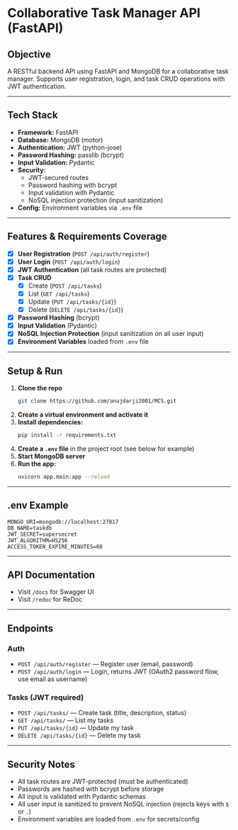 # Collaborative Task Manager API (FastAPI)

## Objective
A RESTful backend API using FastAPI and MongoDB for a collaborative task manager. Supports user registration, login, and task CRUD operations with JWT authentication.

---

## Tech Stack
- **Framework:** FastAPI
- **Database:** MongoDB (motor)
- **Authentication:** JWT (python-jose)
- **Password Hashing:** passlib (bcrypt)
- **Input Validation:** Pydantic
- **Security:**
  - JWT-secured routes
  - Password hashing with bcrypt
  - Input validation with Pydantic
  - NoSQL injection protection (input sanitization)
- **Config:** Environment variables via `.env` file

---

## Features & Requirements Coverage
- [x] **User Registration** (`POST /api/auth/register`)
- [x] **User Login** (`POST /api/auth/login`)
- [x] **JWT Authentication** (all task routes are protected)
- [x] **Task CRUD**
  - [x] Create (`POST /api/tasks`)
  - [x] List (`GET /api/tasks`)
  - [x] Update (`PUT /api/tasks/{id}`)
  - [x] Delete (`DELETE /api/tasks/{id}`)
- [x] **Password Hashing** (bcrypt)
- [x] **Input Validation** (Pydantic)
- [x] **NoSQL Injection Protection** (input sanitization on all user input)
- [x] **Environment Variables** loaded from `.env` file

---

## Setup & Run
1. **Clone the repo**
   ```bash
   git clone https://github.com/anujdarji2001/MCS.git
   ```
3. **Create a virtual environment and activate it**
4. **Install dependencies:**
   ```bash
   pip install -r requirements.txt
   ```
5. **Create a `.env` file** in the project root (see below for example)
6. **Start MongoDB server**
7. **Run the app:**
   ```bash
   uvicorn app.main:app --reload
   ```

---

## .env Example
```
MONGO_URI=mongodb://localhost:27017
DB_NAME=taskdb
JWT_SECRET=supersecret
JWT_ALGORITHM=HS256
ACCESS_TOKEN_EXPIRE_MINUTES=60
```

---

## API Documentation
- Visit `/docs` for Swagger UI
- Visit `/redoc` for ReDoc

---

## Endpoints
### Auth
- `POST /api/auth/register` — Register user (email, password)
- `POST /api/auth/login` — Login, returns JWT (OAuth2 password flow, use email as username)

### Tasks (JWT required)
- `POST /api/tasks/` — Create task (title, description, status)
- `GET /api/tasks/` — List my tasks
- `PUT /api/tasks/{id}` — Update my task
- `DELETE /api/tasks/{id}` — Delete my task

---

## Security Notes
- All task routes are JWT-protected (must be authenticated)
- Passwords are hashed with bcrypt before storage
- All input is validated with Pydantic schemas
- All user input is sanitized to prevent NoSQL injection (rejects keys with `$` or `.`)
- Environment variables are loaded from `.env` for secrets/config
